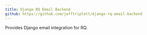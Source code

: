 ```yaml
---
title: Django RQ Email Backend
github: https://github.com/jefftriplett/django-rq-email-backend
---
```


Provides Django email integration for RQ.
